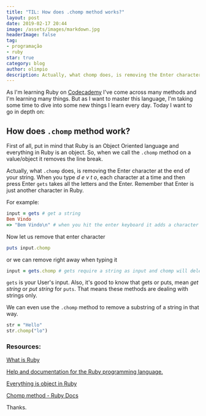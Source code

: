 ```yaml
---
title: "TIL: How does .chomp method works?"
layout: post
date: 2019-02-17 20:44
image: /assets/images/markdown.jpg
headerImage: false
tag:
- programação
- ruby
star: true
category: blog
author: olimpio
description: Actually, what chomp does, is removing the Enter character at the end of your string
---
```


As I'm learning Ruby on [Codecademy](https://www.codecademy.com) I've come across many methods and I'm learning many things. But as I want to master this language, I'm taking some time to dive into some new things I learn every day. Today I want to go in depth on:

## How does `.chomp` method work?
First of all, put in mind that Ruby is an Object Oriented language and everything in Ruby is an object. So, when we call the `.chomp` method on a value/object it removes the line break.

Actually, what `.chomp` does, is removing the Enter character at the end of your string. When you type _d e v t o_, each character at a time and then press Enter `gets` takes all the letters and the Enter. Remember that Enter is just another character in Ruby.

For example:
```ruby
input = gets # get a string
Bem Vindo
=> "Bem Vindo\n" # when you hit the enter keyboard it adds a character
```
Now let us remove that enter character

```ruby 
puts input.chomp
```

or we can remove right away when typing it
```ruby
input = gets.chomp # gets require a string as input and chomp will delete the line break that comes with that string
```

`gets` is your User's input. Also, it's good to know that gets or puts, mean *get string* or *put string* for `puts`. That means these methods are dealing with strings only.

We can even use the `.chomp` method to remove a substring of a string in that way.

```ruby
str = "Hello"
str.chomp("lo")
```

### Resources:
[What is Ruby](https://whatis.techtarget.com/definition/Ruby)

[Help and documentation for the Ruby programming language.](http://ruby-doc.com/docs/ProgrammingRuby/)

[Everything is object in Ruby](https://medium.com/@pk60905/everything-is-object-in-ruby-559475ce71dd)

[Chomp method - Ruby Docs](https://ruby-doc.org/core-2.2.0/String.html#method-i-chomp)


Thanks.

